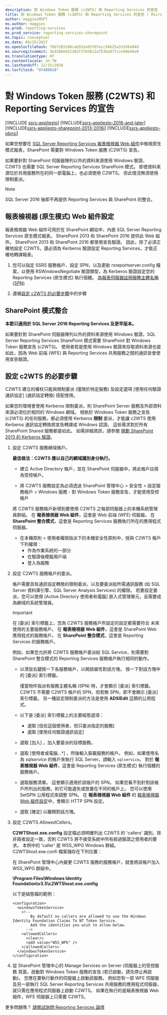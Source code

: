 ```yaml
---
description: 對 Windows Token 服務 (c2WTS) 和 Reporting Services 的宣告
title: 對 Windows Token 服務 (c2WTS) 和 Reporting Services 的宣告 | Microsoft Docs
author: maggiesMSFT
ms.author: maggies
ms.prod: reporting-services
ms.prod_service: reporting-services-sharepoint
ms.topic: conceptual
ms.date: 09/15/2017
ms.openlocfilehash: 78d7265398cab553a9378fecc54b25a32d36e84d
ms.sourcegitcommit: 3bd188e652102f3703812af53ba877cce94b44a9
ms.translationtype: HT
ms.contentlocale: zh-TW
ms.lasthandoff: 12/15/2020
ms.locfileid: "97489828"
---
```

# <a name="claims-to-windows-token-service-c2wts-and-reporting-services"></a>對 Windows Token 服務 (C2WTS) 和 Reporting Services 的宣告

[!INCLUDE [ssrs-appliesto](../../includes/ssrs-appliesto.md)] [!INCLUDE[ssrs-appliesto-2016-and-later](../../includes/ssrs-appliesto-2016-and-later.md)] [!INCLUDE[ssrs-appliesto-sharepoint-2013-2016i](../../includes/ssrs-appliesto-sharepoint-2013-2016.md)] [!INCLUDE[ssrs-appliesto-pbirsi](../../includes/ssrs-appliesto-pbirs.md)]

如果您想要在 [SQL Server Reporting Services 報表檢視器 Web 組件](../report-server-sharepoint/deploy-report-viewer-web-part.md)中檢視原生模式報表，SharePoint 需要對 Windows Token 服務 (C2WTS) 宣告。

如果要針對 SharePoint 伺服器陣列以外的資料來源使用 Windows 驗證，C2WTS 也需要 SQL Server Reporting Services SharePoint 模式。 即使資料來源位於共用服務所在的同一部電腦上，也必須使用 C2WTS。 但此情況無須使用限制委派。

> [!NOTE]
> SQL Server 2016 後即不再提供 Reporting Services 與 SharePoint 的整合。

## <a name="report-viewer-native-mode-web-part-configuration"></a>報表檢視器 (原生模式) Web 組件設定

報表檢視器 Web 組件可用於在 SharePoint 網站中，內嵌 SQL Server Reporting Services 原生模式報表。 SharePoint 2013 和 SharePoint 2016 提供此 Web 組件。 SharePoint 2013 和 SharePoint 2016 都使用宣告驗證。 因此，除了必須正確地設定 C2WTS，還必須為 Kerberos 驗證設定 Reporting Services，才能正確地轉譯報表。

1. 您可以指定 SSRS 服務帳戶、設定 SPN，以及更新 rsreportserver.config 檔案，以使用 RSWindowsNegotiate 驗證類型，為 Kerberos 驗證設定您的 Reporting Services (原生模式) 執行個體。 [為報表伺服器註冊服務主體名稱 (SPN)](../report-server/register-a-service-principal-name-spn-for-a-report-server.md)

2. 遵循[設定 c2WTS 的必要步驟](#steps-needed-to-configure-c2wts)中的步驟
 

## <a name="sharepoint-mode-integration"></a>SharePoint 模式整合

**本節只適用於 SQL Server 2016 Reporting Services 及更早版本。**

如果要針對 SharePoint 伺服器陣列以外的資料來源使用 Windows 驗證，SQL Server Reporting Services SharePoint 模式需要 SharePoint 對 Windows Token 服務宣告 (c2WTS)。 使用者若是使用 Windows 驗證來存取資料來源也是如此，因為 Web 前端 (WFE) 與 Reporting Services 共用服務之間的通訊皆會使用宣告驗證。

## <a name="steps-needed-to-configure-c2wts"></a>設定 c2WTS 的必要步驟

C2WTS 建立的權杖只能與限制委派 (僅限於特定服務) 及設定選項 [使用任何驗證通訊協定] (通訊協定轉換) 搭配使用。

如果您的環境會使用 Kerberos 限制委派，則 SharePoint Server 服務及外部資料來源必須位於相同的 Windows 網域。 相依於 Windows Token 服務之宣告 (c2WTS) 的任何服務，都必須使用 Kerberos **限制** 委派，才能讓 c2WTS 使用 Kerberos 通訊協定轉換將宣告轉譯成 Windows 認證。 這些需求對於所有 SharePoint Shared 服務都是如此。 如需詳細資訊，請參閱 [規劃 SharePoint 2013 的 Kerberos 驗證](/SharePoint/security-for-sharepoint-server/kerberos-authentication-planning)。  

1. 設定 C2WTS 服務網域帳戶。 

    **最佳做法：C2WTS 應以自己的網域識別身分執行。**

    * 建立 Active Directory 帳戶，並在 SharePoint 伺服器中，將此帳戶註冊為受控帳戶。
   
    * 將 C2WTS 服務設定為必須透過 SharePoint 管理中心 > 安全性 > 設定服務帳戶 > Windows 服務 - 對 Windows Token 服務宣告，才能使用受控帳戶

    將 C2WTS 服務帳戶新增到要使用 C2WTS 之每部伺服器上的本機系統管理員群組。 在 **報表檢視器 Web 組件**，這會是 Web 前端 (WFE) 伺服器。 在 **SharePoint 整合模式**，這會是 Reporting Services 服務執行所在的應用程式伺服器。
    * 在本機原則 > 使用者權限指派下的本機安全性原則中，授與 C2WTS 帳戶下列權限：
        * 作為作業系統的一部分
        * 在驗證後模擬用戶端
        * 登入為服務

    
2. 設定 C2WTS 服務帳戶的委派。

    帳戶需要具有通訊協定轉換的限制委派，以及要委派給所需通訊服務 (如 SQL Server 資料庫引擎、SQL Server Analysis Services) 的權限。 若要設定委派，您可以使用 [Active Directory 使用者和電腦] 嵌入式管理單元，且需要成為網域的系統管理員。

    > [!IMPORTANT]
    > 在 [委派] 索引標籤上，您為 C2WTS 服務帳戶所設定的設定都需要符合 未來使用的主要服務帳戶。 在 **報表檢視器 Web 組件**，這會是 SharePoint Web 應用程式的服務帳戶。 在 **SharePoint 整合模式**，這會是 Reporting Services 的服務帳戶。
    >
    > 例如，如果您允許將 C2WTS 服務帳戶委派給 SQL Service，則需要對 SharePoint 整合模式的 Reporting Services 服務帳戶執行相同的動作。

    * 以滑鼠右鍵按一下各服務帳戶，以開啟屬性對話方塊。 按一下對話方塊中的 [委派]  索引標籤。

        僅當物件指派有服務主體名稱 (SPN) 時，才會顯示 [委派] 索引標籤。 C2WTS 不需要 C2WTS 帳戶的 SPN，但若無 SPN，即不會顯示 [委派]  索引標籤。 另一種設定限制委派的方法是使用 **ADSIEdit** 這類的公用程式。

    * 以下是 [委派] 索引標籤上的主要組態選項：

        * 選取 [信任這個使用者，但只委派指定的服務] 
        * 選取 [使用任何驗證通訊協定] 

    * 選取 [加入]  ，加入要委派的目標服務。

    * 選取 [使用者或電腦...&#42;]  ，然後輸入裝載服務的帳戶。 例如，如果使用名為 *sqlservice* 的帳戶來執行 SQL Server，請輸入 `sqlservice`。 
      對於 **報表檢視器 Web 組件**，這會是 Reporting Services (原生模式) 執行個體的服務帳戶。

    * 選取服務清單。 這會顯示適用於該帳戶的 SPN。 如果您看不到針對該帳戶所列出的服務，則它可能遺失或放置在不同的帳戶上。 您可以使用 SetSPN 公用程式來調整 SPN。 在 **報表檢視器 Web 組件** 的 [報表檢視器 Web 組件設定](#report-viewer-native-mode-web-part-configuration)中，會顯示 HTTP SPN 設定。

    * 選取 [確定] 以離開對話方塊。

3. 設定 C2WTS *AllowedCallers*。

    **C2WTShost.exe.config** 設定檔必須明確列出 C2WTS 的 'callers' 識別。除非兩者設定一致，否則 C2WTS 將不接受系統中所有經過驗證之使用者的要求。 本例中的 'caller' 是 WSS_WPG Windows 群組。 C2WTShost.exe.confi 檔案儲存在下列位置：

    在 SharePoint 管理中心內變更 C2WTS 服務的服務帳戶，就會將該帳戶加入 WSS_WPG 群組中。

    **\Program Files\Windows Identity Foundation\v3.5\c2WTShost.exe.config**

    以下是組態檔的範例：

    ```
    <configuration>
      <windowsTokenService>
        <!--  
            By default no callers are allowed to use the Windows Identity Foundation Claims To NT Token Service.  
            Add the identities you wish to allow below.  
          -->
        <allowedCallers>
          <clear/>
          <add value="WSS_WPG" />
        </allowedCallers>
      </windowsTokenService>
    </configuration>
    ```

4. 從 SharePoint 管理中心的 Manage Services on Server  (伺服器上的受控服務 頁面，啟動對 Windows Token 服務的宣告 (若已啟動，請先停止再啟動)。 您應在要執行動作的伺服器上啟動該服務。 例如您有一部 WFE 伺服器及另一部執行 SQL Server Reporting Services 共用服務的應用程式伺服器，就只需在應用程式伺服器上啟動 C2WTS。 如果在執行的是報表檢視器 Web 組件，WFE 伺服器上只需要 C2WTS。

更多問題嗎？ [請嘗試詢問 Reporting Services 論壇](https://go.microsoft.com/fwlink/?LinkId=620231)
